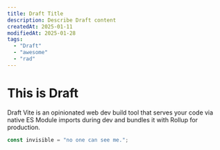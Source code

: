 ```yaml
---
title: Draft Title
description: Describe Draft content
createdAt: 2025-01-11
modifiedAt: 2025-01-28
tags:
  - "Draft"
  - "awesome"
  - "rad"
---
```


# This is Draft

Draft Vite is an opinionated web dev build tool that serves your code via native ES Module imports during dev and bundles it with Rollup for production.

```javascript
const invisible = "no one can see me.";
```
